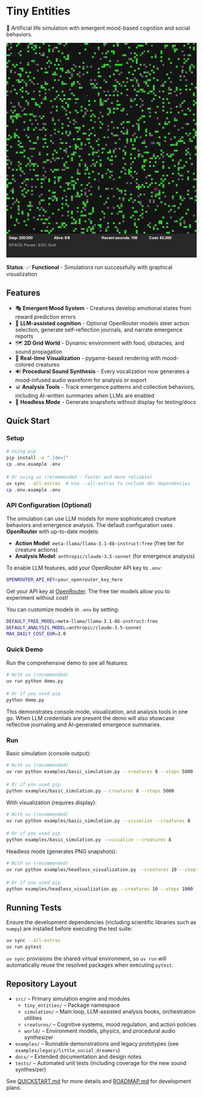 # Tiny Entities

🧬 Artificial life simulation with emergent mood-based cognition and social behaviors.

![Simulation Example](docs/images/simulation_example.png)

**Status**: ✅ **Functional** - Simulations run successfully with graphical visualization

## Features

- 🎭 **Emergent Mood System** - Creatures develop emotional states from reward prediction errors
- 🧠 **LLM-assisted cognition** - Optional OpenRouter models steer action selection, generate self-reflection journals, and narrate emergence reports
- 🗺️ **2D Grid World** - Dynamic environment with food, obstacles, and sound propagation
- 🎨 **Real-time Visualization** - pygame-based rendering with mood-colored creatures
- 🔊 **Procedural Sound Synthesis** - Every vocalization now generates a mood-infused audio waveform for analysis or export
- 📊 **Analysis Tools** - Track emergence patterns and collective behaviors, including AI-written summaries when LLMs are enabled
- 🧪 **Headless Mode** - Generate snapshots without display for testing/docs

## Quick Start

### Setup

```bash
# Using pip
pip install -e ".[dev]"
cp .env.example .env

# Or using uv (recommended - faster and more reliable)
uv sync --all-extras  # Use --all-extras to include dev dependencies
cp .env.example .env
```

### API Configuration (Optional)

The simulation can use LLM models for more sophisticated creature behaviors and emergence analysis. The default configuration uses **OpenRouter** with up-to-date models:

- **Action Model**: `meta-llama/llama-3.1-8b-instruct:free` (free tier for creature actions)
- **Analysis Model**: `anthropic/claude-3.5-sonnet` (for emergence analysis)

To enable LLM features, add your OpenRouter API key to `.env`:
```bash
OPENROUTER_API_KEY=your_openrouter_key_here
```

Get your API key at [OpenRouter](https://openrouter.ai/). The free tier models allow you to experiment without cost!

You can customize models in `.env` by setting:
```bash
DEFAULT_FREE_MODEL=meta-llama/llama-3.1-8b-instruct:free
DEFAULT_ANALYSIS_MODEL=anthropic/claude-3.5-sonnet
MAX_DAILY_COST_EUR=2.0
```

### Quick Demo

Run the comprehensive demo to see all features:
```bash
# With uv (recommended)
uv run python demo.py

# Or if you used pip
python demo.py
```

This demonstrates console mode, visualization, and analysis tools in one go. When LLM credentials are present the demo will also showcase reflective journaling and AI-generated emergence summaries.

### Run

Basic simulation (console output):
```bash
# With uv (recommended)
uv run python examples/basic_simulation.py --creatures 8 --steps 5000

# Or if you used pip
python examples/basic_simulation.py --creatures 8 --steps 5000
```

With visualization (requires display):
```bash
# With uv (recommended)
uv run python examples/basic_simulation.py --visualize --creatures 8

# Or if you used pip
python examples/basic_simulation.py --visualize --creatures 8
```

Headless mode (generates PNG snapshots):
```bash
# With uv (recommended)
uv run python examples/headless_visualization.py --creatures 10 --steps 1000

# Or if you used pip
python examples/headless_visualization.py --creatures 10 --steps 1000
```

## Running Tests

Ensure the development dependencies (including scientific libraries such as `numpy`) are installed before executing the test
suite:

```bash
uv sync --all-extras
uv run pytest
```

`uv sync` provisions the shared virtual environment, so `uv run` will automatically reuse the resolved packages when executing
`pytest`.

## Repository Layout

- `src/` – Primary simulation engine and modules
  - `tiny_entities/` – Package namespace
  - `simulation/` – Main loop, LLM-assisted analysis hooks, orchestration utilities
  - `creatures/` – Cognitive systems, mood regulation, and action policies
  - `world/` – Environment models, physics, and procedural audio synthesizer
- `examples/` – Runnable demonstrations and legacy prototypes (see `examples/legacy/little_social_dreamers`)
- `docs/` – Extended documentation and design notes
- `tests/` – Automated unit tests (including coverage for the new sound synthesizer)

See [QUICKSTART.md](QUICKSTART.md) for more details and [ROADMAP.md](ROADMAP.md) for development plans.
